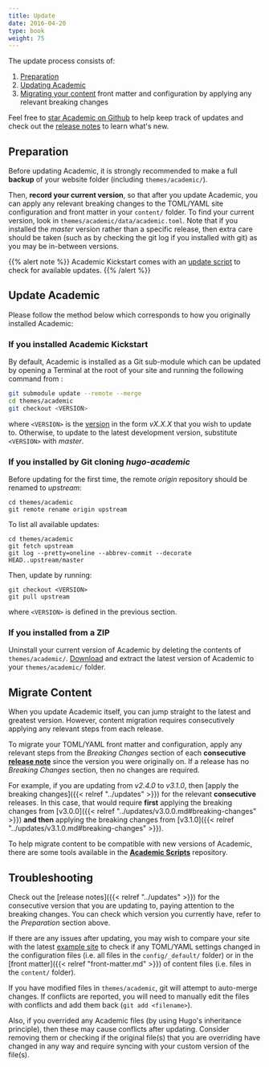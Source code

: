 ```yaml
---
title: Update
date: 2016-04-20
type: book
weight: 75
---
```


The update process consists of:

1. [Preparation](#preparation)
2. [Updating Academic](#update-academic)
3. [Migrating your content](#migrate-content) front matter and configuration by applying any relevant breaking changes

Feel free to [star Academic on Github](https://github.com/gcushen/hugo-academic/) to help keep track of updates and check out the [release notes](/academic/updates/) to learn what's new.

## Preparation

Before updating Academic, it is strongly recommended to make a full **backup** of your website folder (including `themes/academic/`).

Then, **record your current version**, so that after you update Academic, you can apply any relevant breaking changes to the TOML/YAML site configuration and front matter in your `content/` folder. To find your current version, look in `themes/academic/data/academic.toml`. Note that if you installed the *master* version rather than a specific release, then extra care should be taken (such as by checking the git log if you installed with git) as you may be in-between versions.

{{% alert note %}}
Academic Kickstart comes with an [update script](https://github.com/sourcethemes/academic-kickstart/blob/master/update_academic.sh) to check for available updates.
{{% /alert %}}

## Update Academic

Please follow the method below which corresponds to how you originally installed Academic:

### If you installed Academic Kickstart

By default, Academic is installed as a Git sub-module which can be updated by opening a Terminal at the root of your site and running the following command from :

```bash
git submodule update --remote --merge
cd themes/academic
git checkout <VERSION>
```

where `<VERSION>` is the [version](https://github.com/gcushen/hugo-academic/releases) in the form *vX.X.X* that you wish to update to. Otherwise, to update to the latest development version, substitute `<VERSION>` with *master*.

### If you installed by Git cloning *hugo-academic*

Before updating for the first time, the remote *origin* repository should be renamed to *upstream*:

    cd themes/academic
    git remote rename origin upstream

To list all available updates:

    cd themes/academic
    git fetch upstream
    git log --pretty=oneline --abbrev-commit --decorate HEAD..upstream/master

Then, update by running:

    git checkout <VERSION>
    git pull upstream

where `<VERSION>` is defined in the previous section.

### If you installed from a ZIP

Uninstall your current version of Academic by deleting the contents of `themes/academic/`. [Download](https://github.com/gcushen/hugo-academic/archive/master.zip) and extract the latest version of Academic to your `themes/academic/` folder.

## Migrate Content

When you update Academic itself, you can jump straight to the latest and greatest version. However, content migration requires consecutively applying any relevant steps from each release.

To migrate your TOML/YAML front matter and configuration, apply any relevant steps from the *Breaking Changes* section of each **consecutive [release note](/academic/updates/)** since the version you were originally on. If a release has no *Breaking Changes* section, then no changes are required.
 
For example, if you are updating from *v2.4.0* to *v3.1.0*, then [apply the breaking changes]({{< relref "../updates" >}}) for the relevant **consecutive** releases. In this case, that would require **first** applying the breaking changes from [v3.0.0]({{< relref "../updates/v3.0.0.md#breaking-changes" >}}) **and then** applying the breaking changes from [v3.1.0]({{< relref "../updates/v3.1.0.md#breaking-changes" >}}).

To help migrate content to be compatible with new versions of Academic, there are some tools available in the **[Academic Scripts](https://github.com/sourcethemes/academic-scripts)** repository.

## Troubleshooting

Check out the [release notes]({{< relref "../updates" >}}) for the consecutive version that you are updating to, paying attention to the breaking changes. You can check which version you currently have, refer to the *Preparation* section above.

If there are any issues after updating, you may wish to compare your site with the latest [example site](https://github.com/gcushen/hugo-academic/tree/master/exampleSite) to check if any TOML/YAML settings changed in the configuration files (i.e. all files in the `config/_default/` folder) or in the [front matter]({{< relref "front-matter.md" >}}) of content files (i.e. files in the `content/` folder).

If you have modified files in `themes/academic`, git will attempt to auto-merge changes. If conflicts are reported, you will need to manually edit the files with conflicts and add them back (`git add <filename>`).

Also, if you overrided any Academic files (by using Hugo's inheritance principle), then these may cause conflicts after updating. Consider removing them or checking if the original file(s) that you are overriding have changed in any way and require syncing with your custom version of the file(s).
